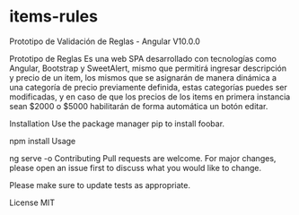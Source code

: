 # items-rules
Prototipo de Validación de Reglas - Angular V10.0.0

Prototipo de Reglas
Es una web SPA desarrollado con tecnologías como Angular, Bootstrap y SweetAlert, mismo que permitirá ingresar descripción y precio de un item, los mismos que se asignarán de manera dinámica a una categoría de precio previamente definida, estas categorías puedes ser modificadas, y en caso de que los precios de los items en primera instancia sean $2000 o $5000 habilitarán de forma automática un botón editar.

Installation
Use the package manager pip to install foobar.

npm install
Usage

ng serve -o
Contributing
Pull requests are welcome. For major changes, please open an issue first to discuss what you would like to change.

Please make sure to update tests as appropriate.

License
MIT
